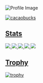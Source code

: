 ![Profile Image](https://github.com/cacaobucks/cacaobucks/blob/main/githubPFhead.png?raw=true)


<p align="left">
  <a href="https://github.com/cacaobucks/cacaobucks/">
    <img src="https://komarev.com/ghpvc/?username=cacaobucks" alt="cacaobucks" />
</p>

## Stats
![](http://github-profile-summary-cards.vercel.app/api/cards/profile-details?username=Keichan15&theme=oldie)
![](http://github-profile-summary-cards.vercel.app/api/cards/repos-per-language?username=Keichan15&theme=oldie)
![](http://github-profile-summary-cards.vercel.app/api/cards/most-commit-language?username=Keichan15&theme=oldie)
![](http://github-profile-summary-cards.vercel.app/api/cards/stats?username=Keichan15&theme=oldie)
![](http://github-profile-summary-cards.vercel.app/api/cards/productive-time?username=Keichan15&theme=oldie)

## Trophy
![trophy](https://github-profile-trophy.vercel.app/?username=Keichan15&theme=oldie)
